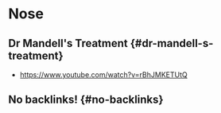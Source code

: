 # Nose


## Dr Mandell's Treatment {#dr-mandell-s-treatment}

-   <https://www.youtube.com/watch?v=rBhJMKETUtQ>


## No backlinks! {#no-backlinks}

